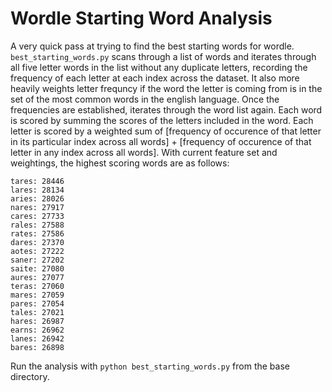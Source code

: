 # Wordle Starting Word Analysis
A very quick pass at trying to find the best starting words for wordle. `best_starting_words.py` scans through a list
of words and iterates through all five letter words in the list without any duplicate letters, recording the frequency
of each letter at each index across the dataset. It also more heavily weights letter frequncy if the word the letter
is coming from is in the set of the most common words in the english language. Once the frequencies are established,
iterates through the word list again. Each word is scored by summing the scores of the letters included in the word.
Each letter is scored by a weighted sum of \[frequency of occurence of that letter in its particular index across
all words\] + \[frequency of occurence of that letter in any index across all words\]. With current feature set and
weightings, the highest scoring words are as follows:


```
tares: 28446
lares: 28134
aries: 28026
nares: 27917
cares: 27733
rales: 27588
rates: 27586
dares: 27370
aotes: 27222
saner: 27202
saite: 27080
aures: 27077
teras: 27060
mares: 27059
pares: 27054
tales: 27021
hares: 26987
earns: 26962
lanes: 26942
bares: 26898
```

Run the analysis with `python best_starting_words.py` from the base directory.